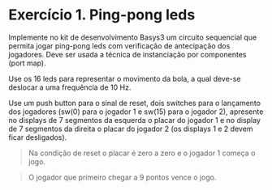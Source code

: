 # Exercício 1. Ping-pong leds
Implemente no kit de desenvolvimento Basys3 um circuito sequencial que permita jogar ping-pong leds com verificação de antecipação dos jogadores. Deve ser usada a técnica de instanciação por componentes
(port map).

Use os 16 leds para representar o movimento da bola, a qual deve-se deslocar a uma frequência de 10 Hz.

 Use um push button para o sinal de reset, dois switches para o lançamento dos jogadores (sw(0) para o jogador 1 e sw(15) para o jogador 2), apresente no displays de 7 segmentos da esquerda o placar do jogador 1 e no display de 7 segmentos da direita o placar do jogador 2 (os displays 1 e 2 devem ficar desligados).

 > Na condição de reset o placar é zero a zero e o jogador 1 começa o jogo. 
 
 > O jogador que primeiro chegar a 9 pontos vence o jogo.